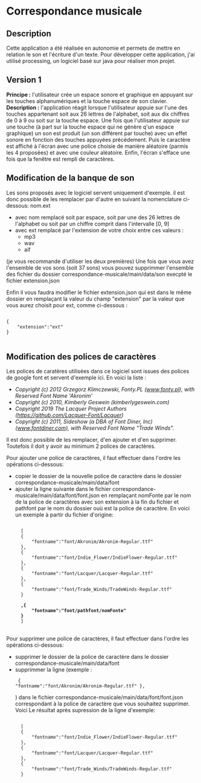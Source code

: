 Correspondance musicale
=======================

Description
-----------

Cette application a été réalisée en autonomie et permets de mettre en relation le son et l'écriture d'un texte. Pour développer cette application, j'ai utilisé processing, un logiciel basé sur java pour réaliser mon projet.

Version 1
---------

<b>Principe :</b> l'utilisateur crée un espace sonore et graphique en appuyant sur les touches alphanumériques et la touche espace de son clavier.<br/>
<b>Description :</b> l'application réagit lorsque l'utilisateur appuie sur l'une des touches appartenant soit aux 26 lettres de l'alphabet, soit aux dix chiffres de 0 à 9 ou soit sur la touche espace. Une fois que l'utilisateur appuie sur une touche (à part sur la touche espace qui ne génère q'un espace graphique) un son est produit (un son différent par touche) avec un effet sonore en fonction des touches appuyées précédement. Puis le caractère est affiché à l'écran avec une police choisie de manière aléatoire (parmis les 4 proposées) et avec une couleur aléatoire. Enfin, l'écran s'efface une fois que la fenêtre est rempli de caractères.

Modification de la banque de son
--------------------------------

Les sons proposés avec le logiciel servent uniquement d'exemple. il est donc possible de les remplacer par d'autre en suivant la nomenclature ci-dessous:
nom.ext 
* avec nom remplacé soit par espace, soit par une des 26 lettres de l'alphabet ou soit par un chiffre comprit dans l'intervalle [0, 9] 
* avec ext remplacé par l'extension de votre choix entre ces valeurs : 
    * mp3 
    * wav
    * aif
    
(je vous recommande d'utiliser les deux premières)
Une fois que vous avez l'ensemble de vos sons (soit 37 sons) vous pouvez supprimmer l'ensemble des fichier du dossier correspondance-musicale/main/data/son execpté le fichier extension.json

Enfin il vous faudra modifier le fichier extension.json qui est dans le même dossier en remplaçant la valeur du champ "extension" par la valeur que vous aurez choisit
pour ext, comme ci-dessous :
<pre>
<code>
{
    "extension":"ext"
}
</code>
</pre>

Modification des polices de caractères
--------------------------------------

Les polices de caratères utilisées dans ce logiciel sont issues des polices de google font et servent d'exemple ici. 
En voici la liste :
* <cite>Copyright (c) 2012 Grzegorz Klimczewski, Fonty.PL (www.fonty.pl), with Reserved Font Name 'Akronim'</cite>
* <cite>Copyright (c) 2010, Kimberly Geswein (kimberlygeswein.com)</cite>
* <cite>Copyright 2019 The Lacquer Project Authors (https://github.com/Lacquer-Font/Lacquer)</cite>
* <cite>Copyright (c) 2011, Sideshow (a DBA of Font Diner, Inc) (www.fontdiner.com), with Reserved Font Name "Trade Winds".</cite>

Il est donc possible de les remplacer, d'en ajouter et d'en supprimer. Toutefois il doit y avoir au minimum 2 polices de caractères.

Pour ajouter une police de caractères, il faut effectuer dans l'ordre les opérations ci-dessous:
* copier le dossier de la nouvelle police de caractère dans le dossier correspondance-musicale/main/data/font
* ajouter la ligne suivante dans le fichier correspondance-musicale/main/data/font/font.json en remplaçant nomFonte par le nom de la police de caractères avec son extension à la fin du fichier et pathfont par le nom du dossier ouù est la police de caractère. En voici un exemple à partir du fichier d'origine:
  <pre>
  <code>
    [
	{
	 	"fontname":"font/Akronim/Akronim-Regular.ttf"
	},
	{
		"fontname":"font/Indie_Flower/IndieFlower-Regular.ttf"
	},
	{
		"fontname":"font/Lacquer/Lacquer-Regular.ttf"
	},
	{
		"fontname":"font/Trade_Winds/TradeWinds-Regular.ttf"
	}
    <b>
    ,{
        "fontname":"font/pathfont/nomFonte"
    }</b>
    ]
  </code>
  </pre>


Pour supprimer une police de caractères, il faut effectuer dans l'ordre les opérations ci-dessous:
* supprimer le dossier de la police de caractère dans le dossier correspondance-musicale/main/data/font
* supprimmer la ligne (exemple : <pre><code> 
{
	"fontname":"font/Akronim/Akronim-Regular.ttf" 
}, </code></pre>) dans le fichier correspondance-musicale/main/data/font/font.json correspondant à la police de caractère que vous souhaitez supprimer. Voici Le résultat après supression de la ligne d'exemple:
  <pre>
  <code>
    [
	{
		"fontname":"font/Indie_Flower/IndieFlower-Regular.ttf"
	},
	{
		"fontname":"font/Lacquer/Lacquer-Regular.ttf"
	},
	{
		"fontname":"font/Trade_Winds/TradeWinds-Regular.ttf"
	}
    <b>
  </code>
  </pre>

